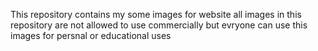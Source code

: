 This repository contains my some images for website all images in this repository are not allowed to use commercially but evryone can use this images for persnal or educational uses
